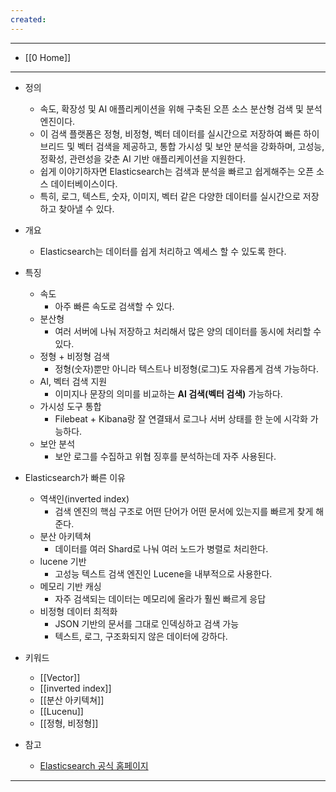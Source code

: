 ```yaml
---
created:
---
```


---
- [[0 Home]]
---

- 정의
	- 속도, 확장성 및 AI 애플리케이션을 위해 구축된 오픈 소스 분산형 검색 및 분석 엔진이다.
	- 이 검색 플랫폼은 정형, 비정형, 벡터 데이터를 실시간으로 저장하여 빠른 하이브리드 및 벡터 검색을 제공하고, 통합 가시성 및 보안 분석을 강화하며, 고성능, 정확성, 관련성을 갖춘 AI 기반 애플리케이션을 지원한다.
	- 쉽게 이야기하자면 Elasticsearch는 검색과 분석을 빠르고 쉽게해주는 오픈 소스 데이터베이스이다.
	- 특히, 로그, 텍스트, 숫자, 이미지, 벡터 같은 다양한 데이터를 실시간으로 저장하고 찾아낼 수 있다.

- 개요
	- Elasticsearch는 데이터를 쉽게 처리하고 엑세스 할 수 있도록 한다.

- 특징
	- 속도
		- 아주 빠른 속도로 검색할 수 있다.
	- 분산형
		- 여러 서버에 나눠 저장하고 처리해서 많은 양의 데이터를 동시에 처리할 수 있다.
	- 정형 + 비정형 검색
		- 정형(숫자)뿐만 아니라 텍스트나 비정형(로그)도 자유롭게 검색 가능하다.
	- AI, 벡터 검색 지원
		- 이미지나 문장의 의미를 비교하는 **AI 검색(벡터 검색)** 가능하다.
	- 가시성 도구 통합
		- Filebeat + Kibana랑 잘 연결돼서 로그나 서버 상태를 한 눈에 시각화 가능하다.
	- 보안 분석
		- 보안 로그를 수집하고 위협 징후를 분석하는데 자주 사용된다.

- Elasticsearch가 빠른 이유
	- 역색인(inverted index)
		- 검색 엔진의 핵심 구조로 어떤 단어가 어떤 문서에 있는지를 빠르게 찾게 해준다.
	- 분산 아키텍쳐
		- 데이터를 여러 Shard로 나눠 여러 노드가 병렬로 처리한다.
	- lucene 기반
		- 고성능 텍스트 검색 엔진인 Lucene을 내부적으로 사용한다.
	- 메모리 기반 캐싱
		- 자주 검색되는 데이터는 메모리에 올라가 훨씬 빠르게 응답
	- 비정형 데이터 최적화
		- JSON 기반의 문서를 그대로 인덱싱하고 검색 가능
		- 텍스트, 로그, 구조화되지 않은 데이터에 강하다.


- 키워드
	- [[Vector]]
	- [[inverted index]]
	- [[분산 아키텍쳐]]
	- [[Lucenu]]
	- [[정형, 비정형]]

- 참고
	- [Elasticsearch 공식 홈페이지](https://www.elastic.co/kr/virtual-events/getting-started-elasticsearch)

---
